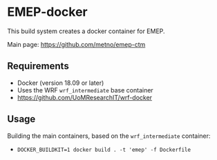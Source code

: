 # EMEP-docker

This build system creates a docker container for EMEP.

Main page: https://github.com/metno/emep-ctm

## Requirements

* Docker (version 18.09 or later)
* Uses the WRF `wrf_intermediate` base container
 * https://github.com/UoMResearchIT/wrf-docker

## Usage

Building the main containers, based on the `wrf_intermediate` container:
* `DOCKER_BUILDKIT=1 docker build . -t 'emep' -f Dockerfile`
